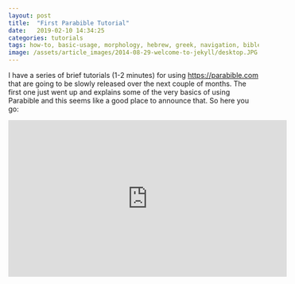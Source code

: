 ```yaml
---
layout: post
title:  "First Parabible Tutorial"
date:   2019-02-10 14:34:25
categories: tutorials
tags: how-to, basic-usage, morphology, hebrew, greek, navigation, bible
image: /assets/article_images/2014-08-29-welcome-to-jekyll/desktop.JPG
---
```

I have a series of brief tutorials (1-2 minutes) for using https://parabible.com that are going to be slowly released over the next couple of months. The first one just went up and explains some of the very basics of using Parabible and this seems like a good place to announce that. So here you go:

<iframe width="560" height="315" src="https://www.youtube.com/embed/5QcU0HTP2yg" frameborder="0" allow="accelerometer; autoplay; encrypted-media; gyroscope; picture-in-picture" allowfullscreen></iframe>
